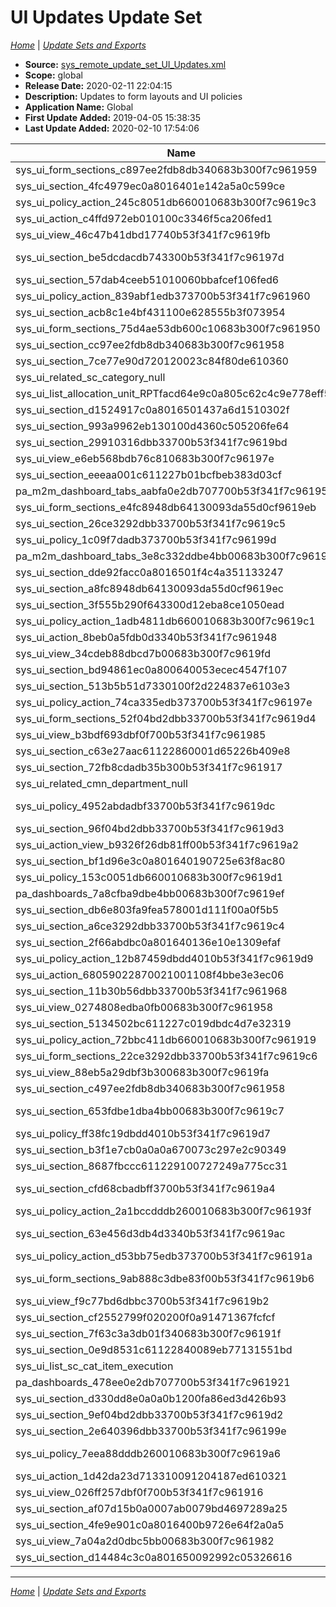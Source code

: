# UI Updates Update Set

*[Home](./README.md)* | *[Update Sets and Exports](./UpdateSetsAndExports.md)*

- **Source:** [sys_remote_update_set_UI_Updates.xml](./xml/sys_remote_update_set_UI_Updates.xml)
- **Scope:** global
- **Release Date:** 2020-02-11 22:04:15
- **Description:** Updates to form layouts and UI policies
- **Application Name:** Global
- **First Update Added:** 2019-04-05 15:38:35
- **Last Update Added:** 2020-02-10 17:54:06

| Name | **Type** / Table | Target | Comments |
|------|------------------|--------|----------|
| sys_ui_form_sections_c897ee2fdb8db340683b300f7c961959 | **Form Sections** | | |
| sys_ui_section_4fc4979ec0a8016401e142a5a0c599ce | **Form Layout** / incident | Incident | |
| sys_ui_policy_action_245c8051db660010683b300f7c9619c3 | **UI Policy Action** / incident | u_vip_priority | |
| sys_ui_action_c4ffd972eb010100c3346f5ca206fed1 | **UI Action** / sys_user | Reset a password | |
| sys_ui_view_46c47b41dbd17740b53f341f7c9619fb | **UI View** | Sys_popup,item | |
| sys_ui_section_be5dcdacdb743300b53f341f7c96197d | **Form Layout** / sys_portal_preferences | Portal Preference | |
| sys_ui_section_57dab4ceeb51010060bbafcef106fed6 | **Form Layout** / sys_user | User | |
| sys_ui_policy_action_839abf1edb373700b53f341f7c961960 | **UI Policy Action** / sys_user | u_red_phone | |
| sys_ui_section_acb8c1e4bf431100e628555b3f073954 | **Form Layout** / sc_cat_item | Catalog Item | |
| sys_ui_form_sections_75d4ae53db600c10683b300f7c961950 | **Form Sections** / wf_variable | Workflow SC Variable | |
| sys_ui_section_cc97ee2fdb8db340683b300f7c961958 | **Form Layout** / incident | Incident | |
| sys_ui_section_7ce77e90d720120023c84f80de610360 | **Form Layout** / live_profile | Live Profile | |
| sys_ui_related_sc_category_null | **Related Lists** / sc_category | Category | |
| sys_ui_list_allocation_unit_RPTfacd64e9c0a805c62c4c9e778eff5f82 | **List Layout** / allocation_unit | Allocation Units | |
| sys_ui_section_d1524917c0a8016501437a6d1510302f | **Form Layout** / sc_cat_item | Catalog Item | |
| sys_ui_section_993a9962eb130100d4360c505206fe64 | **Form Layout** / sys_app_module | Module | |
| sys_ui_section_29910316dbb33700b53f341f7c9619bd | **Form Layout** / sys_user | User | |
| sys_ui_view_e6eb568bdb76c810683b300f7c96197e | **UI View** | Exp_deaeb568bdb76c810683b300f7c96197d | |
| sys_ui_section_eeeaa001c611227b01bcfbeb383d03cf | **Form Layout** / sys_user | User | |
| pa_m2m_dashboard_tabs_aabfa0e2db707700b53f341f7c96195b | **Dashboard Tab** | 478ee0e2db707700b53f341f7c961921 | |
| sys_ui_form_sections_e4fc8948db64130093da55d0cf9619eb | **Form Sections** / sys_user | User | |
| sys_ui_section_26ce3292dbb33700b53f341f7c9619c5 | **Form Layout** / sys_user | User | |
| sys_ui_policy_1c09f7dadb373700b53f341f7c96199d | **UI Policy** / sys_user | Set Manadatory Fields for Profile Edit | |
| pa_m2m_dashboard_tabs_3e8c332ddbe4bb00683b300f7c9619fe | **Dashboard Tab** | 7a8cfba9dbe4bb00683b300f7c9619ef | |
| sys_ui_section_dde92facc0a8016501f4c4a351133247 | **Form Layout** / sc_req_item | Requested Item | |
| sys_ui_section_a8fc8948db64130093da55d0cf9619ec | **Form Layout** / sys_user | User | |
| sys_ui_section_3f555b290f643300d12eba8ce1050ead | **Form Layout** / sc_category | Category | |
| sys_ui_policy_action_1adb4811db660010683b300f7c9619c1 | **UI Policy Action** / task | closed_at | |
| sys_ui_action_8beb0a5fdb0d3340b53f341f7c961948 | **UI Action** / sys_user | View Live Profile | |
| sys_ui_view_34cdeb88dbcd7b00683b300f7c9619fd | **UI View** | Requests View | |
| sys_ui_section_bd94861ec0a800640053ecec4547f107 | **Form Layout** / sys_user | User | |
| sys_ui_section_513b5b51d7330100f2d224837e6103e3 | **Form Layout** / sc_catalog | Catalog | |
| sys_ui_policy_action_74ca335edb373700b53f341f7c96197e | **UI Policy Action** / sys_user | building | |
| sys_ui_form_sections_52f04bd2dbb33700b53f341f7c9619d4 | **Form Sections** / sys_user | User | |
| sys_ui_view_b3bdf693dbf0f700b53f341f7c961985 | **UI View** | Catalog_admin_home | |
| sys_ui_section_c63e27aac61122860001d65226b409e8 | **Form Layout** / sys_app_module | Module | |
| sys_ui_section_72fb8cdadb35b300b53f341f7c961917 | **Form Layout** / sla_condition_class | SLA Conditions | |
| sys_ui_related_cmn_department_null | **Related Lists** / cmn_department | Department | |
| sys_ui_policy_4952abdadbf33700b53f341f7c9619dc | **UI Policy** / cmn_department | Make business unit read-only and not required when parent is specified. | |
| sys_ui_section_96f04bd2dbb33700b53f341f7c9619d3 | **Form Layout** / sys_user | User | |
| sys_ui_action_view_b9326f26db81ff00b53f341f7c9619a2 | **UI View Action** | include | |
| sys_ui_section_bf1d96e3c0a801640190725e63f8ac80 | **Form Layout** / incident | Incident | |
| sys_ui_policy_153c0051db660010683b300f7c9619d1 | **UI Policy** / incident | Make VIP field read-only (set via business rule) | |
| pa_dashboards_7a8cfba9dbe4bb00683b300f7c9619ef | **Dashboard** | Self Service | |
| sys_ui_section_db6e803fa9fea578001d111f00a0f5b5 | **Form Layout** / live_profile | Live Profile | |
| sys_ui_section_a6ce3292dbb33700b53f341f7c9619c4 | **Form Layout** / sys_user | User | |
| sys_ui_section_2f66abdbc0a801640136e10e1309efaf | **Form Layout** / sys_script | Business Rule | |
| sys_ui_policy_action_12b87459dbdd4010b53f341f7c9619d9 | **UI Policy Action** / task | assigned_to | |
| sys_ui_action_68059022870021001108f4bbe3e3ec06 | **UI Action** / sys_user | Change password | |
| sys_ui_section_11b30b56dbb33700b53f341f7c961968 | **Form Layout** / sys_user | User | |
| sys_ui_view_0274808edba0fb00683b300f7c961958 | **UI View** | Myhomepage | |
| sys_ui_section_5134502bc611227c019dbdc4d7e32319 | **Form Layout** / sys_user | User | |
| sys_ui_policy_action_72bbc411db660010683b300f7c961919 | **UI Policy Action** / task | opened_at | |
| sys_ui_form_sections_22ce3292dbb33700b53f341f7c9619c6 | **Form Sections** / sys_user | User | |
| sys_ui_view_88eb5a29dbf3b300683b300f7c9619fa | **UI View** | Execution | |
| sys_ui_section_c497ee2fdb8db340683b300f7c961958 | **Form Layout** / incident | Incident | |
| sys_ui_section_653fdbe1dba4bb00683b300f7c9619c7 | **Form Layout** / sc_cat_item_delivery_plan | Execution Plan | |
| sys_ui_policy_ff38fc19dbdd4010b53f341f7c9619d7 | **UI Policy** / task | Require User Assignment Upon Close | |
| sys_ui_section_b3f1e7cb0a0a0a670073c297e2c90349 | **Form Layout** / sys_update_xml | Customer Update | |
| sys_ui_section_8687fbccc611229100727249a775cc31 | **Form Layout** / sc_task | Catalog Task | |
| sys_ui_section_cfd68cbadbff3700b53f341f7c9619a4 | **Form Layout** / u_caller_vip_lookup_rules | Caller VIP Lookup Rules | |
| sys_ui_policy_action_2a1bccdddb260010683b300f7c96193f | **UI Policy Action** / task | number | |
| sys_ui_section_63e456d3db4d3340b53f341f7c9619ac | **Form Layout** / u_vip_priority_lookup_matcher_rules | VIP Priority Lookup Matcher Rules | |
| sys_ui_policy_action_d53bb75edb373700b53f341f7c96191a | **UI Policy Action** / sys_user | department | |
| sys_ui_form_sections_9ab888c3dbe83f00b53f341f7c9619b6 | **Form Sections** / cmdb_application_product_model | Application Model | |
| sys_ui_view_f9c77bd6dbbc3700b53f341f7c9619b2 | **UI View** | Business | |
| sys_ui_section_cf2552799f020200f0a91471367fcfcf | **Form Layout** / sys_user | User | |
| sys_ui_section_7f63c3a3db01f340683b300f7c96191f | **Form Layout** / v_logfiles | Node Log | |
| sys_ui_section_0e9d8531c61122840089eb77131551bd | **Form Layout** / sys_portal | Portal | |
| sys_ui_list_sc_cat_item_execution | **List Layout** / sc_cat_item | Catalog Item | |
| pa_dashboards_478ee0e2db707700b53f341f7c961921 | **Dashboard** | ServiceNow (London) | |
| sys_ui_section_d330dd8e0a0a0b1200fa86ed3d426b93 | **Form Layout** / sc_cat_item_content | Content Item | |
| sys_ui_section_9ef04bd2dbb33700b53f341f7c9619d2 | **Form Layout** / sys_user | User | |
| sys_ui_section_2e640396dbb33700b53f341f7c96199e | **Form Layout** / sys_user | User | |
| sys_ui_policy_7eea88dddb260010683b300f7c9619a6 | **UI Policy** / task | Make number, opened and closed fields read-only | |
| sys_ui_action_1d42da23d713310091204187ed610321 | **UI Action** / sys_user | Multi-factor Authentication | |
| sys_ui_view_026ff257dbf0f700b53f341f7c961916 | **UI View** | Admin | |
| sys_ui_section_af07d15b0a0007ab0079bd4697289a25 | **Form Layout** / sys_user | User | |
| sys_ui_section_4fe9e901c0a8016400b9726e64f2a0a5 | **Form Layout** / sys_user | User | |
| sys_ui_view_7a04a2d0dbc5bb00683b300f7c961982 | **UI View** | Test Service Catalog View | |
| sys_ui_section_d14484c3c0a801650092992c05326616 | **Form Layout** / sc_category | Category | |

_____

*[Home](./README.md)* | *[Update Sets and Exports](./UpdateSetsAndExports.md)*

